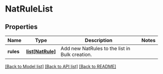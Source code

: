 # NatRuleList

## Properties
Name | Type | Description | Notes
------------ | ------------- | ------------- | -------------
**rules** | [**list[NatRule]**](NatRule.md) | Add new NatRules to the list in Bulk creation.  | 

[[Back to Model list]](../README.md#documentation-for-models) [[Back to API list]](../README.md#documentation-for-api-endpoints) [[Back to README]](../README.md)

